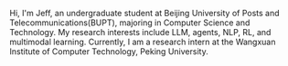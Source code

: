 Hi, I'm Jeff, an undergraduate student at Beijing University of Posts and Telecommunications(BUPT), majoring in Computer Science and Technology. My research interests include LLM, agents, NLP, RL, and multimodal learning. Currently, I am a research intern at the Wangxuan Institute of Computer Technology, Peking University.



##### 

